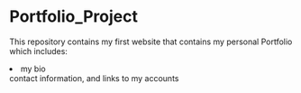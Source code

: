 # Portfolio_Project
This repository contains my first website that contains my personal Portfolio which includes: 
<li>my bio</li>
contact information, and links to my accounts
